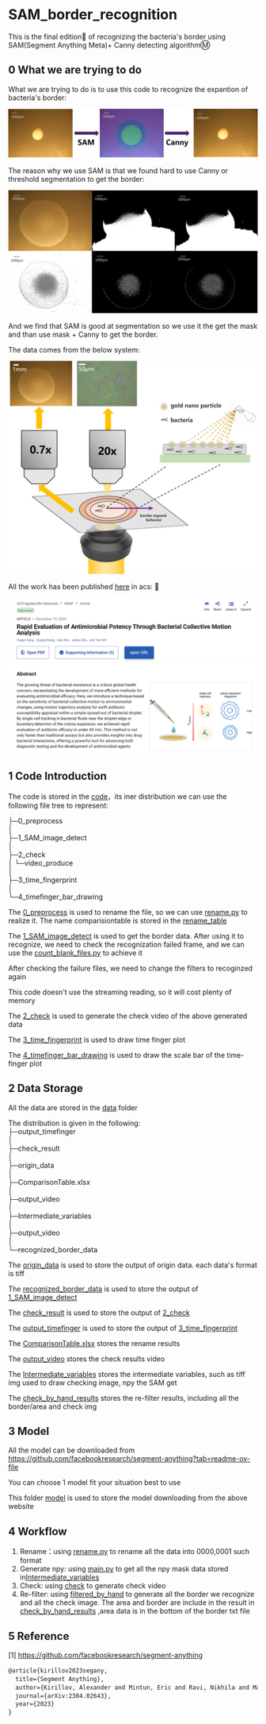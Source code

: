 # SAM_border_recognition
 This is the final edition👀 of recognizing the bacteria's border using SAM(Segment Anything Meta)+ Canny detecting algorithmⓂ

## 0 What we are trying to do

What we are trying to do is to use this code to recognize the expantion of bacteria's border:  

![image-20241220140903840](./README.assets/image-20241220140903840.png)

The reason why we use SAM is that we found hard to use Canny or threshold segmentation to get the border:  

![image-20241220141026235](./README.assets/image-20241220141026235.png)

And we find that SAM is good at segmentation so we use it the get the mask and than use mask + Canny to get the border.  



The data comes from the below system:  

![image-20241220141801472](./README.assets/image-20241220141801472.png)

All the work has been published [here](https://pubs.acs.org/doi/10.1021/acsabm.4c01442) in acs:  🎉

![image-20241220142117118](./README.assets/image-20241220142117118.png)

## 1 Code Introduction

The code is stored in the [code](./code)，its iner distribution we can use the following file tree to represent:

├─0_preprocess  
│   
├─1_SAM_image_detect  
│  
├─2_check  
│  └─video_produce  
│       
├─3_time_fingerprint  
│    
└─4_timefinger_bar_drawing  

The [0_preprocess](./data/0_preprocess) is used to rename the file, so we can use [rename.py](./code/0_preprocess/rename.py) to realize it. The name comparisiontable is stored in the [rename_table](./data/ComparisionTable.xlsx)

The [1_SAM_image_detect](./code/1_SAM_image_detect) is used to get the border data. After using it to recognize, we need to check the recognization failed frame, and we can use the [count_blank_files.py](./code/0_preprocess/count_blank_files.py) to achieve it

After checking the failure files, we need to change the filters to recoginzed again

This code doesn't use the streaming reading, so it will cost plenty of memory

The [2_check](./code/2_check) is used to generate the check video of the above generated data

The [3_time_fingerprint](./code/3_time_fingerprint) is used to draw time finger plot

The [4_timefinger_bar_drawing](./code/4_timefinger_bar_drawing) is used to draw the scale bar of the time-finger plot

## 2 Data Storage

All the data are stored in the [data](./data) folder  

The distribution is given in the following:  
├─output_timefinger  
│  
├─check_result  
│  
├─origin_data  
│  
├─ComparisonTable.xlsx  
│    
├─output_video  
│    
├─Intermediate_variables  
│    
├─output_video  
│    
└─recognized_border_data  

The [origin_data](./data/origin_data)  is used to store the output of origin data. each data's format is tiff  

The [recognized_border_data](./data/recognized_border_data) is used to store the output of [1_SAM_image_detect](./code/1_SAM_image_detect)   

The [check_result](./data/check_result) is used to store the output of [2_check ](./code/2_check) 

The [output_timefinger](./data/output_timefinger) is used to store the output of [3_time_fingerprint](./code/3_time_fingerprint)  

The [ComparisonTable.xlsx](./data\ComparisonTable.xlsx) stores the rename results

The [output_video](./data\output_video) stores the check results video

The [Intermediate_variables](./data\Intermediate_variables) stores the intermediate variables, such as tiff img used to draw checking image, npy the SAM get

The [check_by_hand_results](./data\check_by_hand_results) stores the re-filter results, including all the border/area and check img

## 3 Model

All the model can be downloaded from https://github.com/facebookresearch/segment-anything?tab=readme-ov-file  

You can choose 1 model fit your situation best to use  

This folder [model](./model) is used to store the model downloading from the  above website  

## 4 Workflow

1. Rename：using [rename.py](./code/0_preprocess/rename.py) to rename all the data into 0000,0001 such format  
2. Generate npy: using [main.py](./code/1_SAM_image_detect/main.py) to get all the npy mask data stored in[Intermediate_variables](./data\Intermediate_variables)  
3. Check: using [check](./code/2_check) to generate check video  
4. Re-filter: using [filtered_by_hand](./code\filter_by_hand) to generate all the border we recognize and all the check image. The area and border are include in the result in [check_by_hand_results](./data\check_by_hand_results) ,area data is in the bottom of the border txt file  

## 5 Reference

[1] https://github.com/facebookresearch/segment-anything

~~~latex
@article{kirillov2023segany,
  title={Segment Anything},
  author={Kirillov, Alexander and Mintun, Eric and Ravi, Nikhila and Mao, Hanzi and Rolland, Chloe and Gustafson, Laura and Xiao, Tete and Whitehead, Spencer and Berg, Alexander C. and Lo, Wan-Yen and Doll{\'a}r, Piotr and Girshick, Ross},
  journal={arXiv:2304.02643},
  year={2023}
}
~~~


